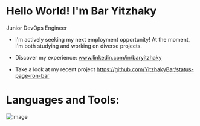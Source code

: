 # Hello World! I'm Bar Yitzhaky

Junior DevOps Engineer

* I'm actively seeking my next employment opportunity!
  At the moment, I'm both studying and working on diverse projects.
  
* Discover my experience:
  www.linkedin.com/in/baryitzhaky

* Take a look at my recent project
  https://github.com/YitzhakyBar/status-page-ron-bar
  
 
 # Languages and Tools:
 
![image](https://user-images.githubusercontent.com/123241700/227771792-519711bd-f96d-4b16-be58-ec86e2823a5b.png)





